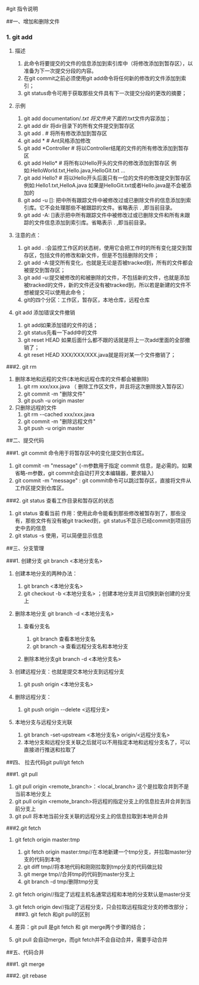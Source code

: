 
#git 指令说明

##一、增加和删除文件

### 1. git add 
1. 描述
	1. 此命令将要提交的文件的信息添加到索引库中（将修改添加到暂存区），以准备为下一次提交分段的内容。
	2. 在git commit之前必须使用git add命令将任何新的修改的文件添加到索引；
	3. git status命令可用于获取那些文件具有下一次提交分段的更改的摘要；
2. 示例
	1. git add documentation/*.txt  将文件夹下面的*.txt文件内容添加；
	2. git add dir  将dir目录下的所有文件提交到暂存区
	3. git add .  # 将所有修改添加到暂存区
	4. git add *  # Ant风格添加修改
	5. git add *Controller   # 将以Controller结尾的文件的所有修改添加到暂存区
	6. git add Hello*   # 将所有以Hello开头的文件的修改添加到暂存区 例如:HelloWorld.txt,Hello.java,HelloGit.txt ...
	7. git add Hello?   # 将以Hello开头后面只有一位的文件的修改提交到暂存区 例如:Hello1.txt,HelloA.java 如果是HelloGit.txt或者Hello.java是不会被添加的
	8. git add -u [<path>]: 把<path>中所有跟踪文件中被修改过或已删除文件的信息添加到索引库。它不会处理那些不被跟踪的文件。省略<path>表示 . ,即当前目录。
	9. git add -A: []表示把中所有跟踪文件中被修改过或已删除文件和所有未跟踪的文件信息添加到索引库。省略<path>表示 . ,即当前目录。


3. 注意的点：
	1. git add . :会监控工作区的状态树，使用它会把工作时的所有变化提交到暂存区，包括文件的修改和新文件，但是不包括删除的文件；
	2. git add -A:提交所有变化，也就是无论是否被tracked到，所有的文件都会被提交到暂存区；
	3. git add -u:提交被修改的和被删除的文件，不包括新的文件，也就是添加被tracked的文件，新的文件还没有被tracked到，所以若是新建的文件不想被提交可以使用此命令；
	4. git的四个分区：工作区，暂存区，本地仓库，远程仓库
4. git add 添加错误文件撤销
	1. git add如果添加错的文件的话；
	2. git status先看一下add中的文件
	3. git reset HEAD 如果后面什么都不跟的话就是将上一次add里面的全部撤销了；
	4. git reset HEAD  XXX/XXX/XXX.java就是将对某一个文件撤销了；

###2. git rm
1. 删除本地和远程的文件(本地和远程仓库的文件都会被删除)
	1. git rm xxx/xxx.java  （  删除工作区文件，并且将这次删除放入暂存区）
	2. git commit -m "删除文件"
	3. git push -u origin master
2. 只删除远程的文件
	1. git rm --cached xxx/xxx.java
	2. git commit -m "删除远程文件"
	3. git push -u origin master

##二、提交代码

###1. git commit 命令用于将暂存区中的变化提交到仓库区。
1.  git commit -m "message" (-m参数用于指定 commit 信息，是必需的。如果省略-m参数，git commit会自动打开文本编辑器，要求输入)
2.   git commit <filename>  -m "message"  : git commit命令可以跳过暂存区，直接将文件从工作区提交到仓库区。


###2. git status 查看工作目录和暂存区的状态
1. git status 查看当前 作用：使用此命令能看到那些修改被暂存到了，那些没有，那些文件有没有被git tracked到，git status不显示已经commit到项目历史中去的信息
2. git status -s 使用，可以简便显示信息



##三、分支管理

###1. 创建分支  git branch <本地分支名>
1. 创建本地分支的两种办法：
	1. git branch <本地分支名>
	2. git checkout -b <本地分支名>  ；创建本地分支并且切换到新创建的分支上

2. 删除本地分支 git branch -d <本地分支名>
	1. 查看分支名
		1. git branch  查看本地分支名
		2. git branch -a 查看远程分支名和本地分支

	2. 删除本地分支git branch -d <本地分支名>

3. 创建远程分支：也就是提交本地分支到远程分支
	1. git push origin <本地分支名>  

4. 删除远程分支：
	1. git push origin --delete <远程分支>

5. 本地分支与远程分支光联
	1. git branch -set-upstream <本地分支名> origin/<远程分支名>
	2. 本地分支和远程分支关联之后就可以不用指定本地和远程分支名了，可以直接进行推送和拉取了





##四、 拉去代码git pull/git fetch

###1. git pull
1. git pull origin <remote_branch>：<local_branch> 这个是拉取合并到不是当前本地分支上
2. git pull origin <remote_branch>将远程的指定分支上的信息拉去并合并到当前分支上
3. git pull 将本地当前分支关联的远程分支上的信息拉取到本地并合并

###2.git fetch
1. git fetch origin master:tmp
	1. git fetch origin master:tmp//在本地新建一个tmp分支，并拉取master分支的代码到本地
	2. git diff tmp//将本地代码和刚刚拉取到tmp分支的代码做比较
	3. git merge tmp//合并tmp的代码到master分支上
	4. git branch -d tmp/删除tmp分支

2. git fetch origin//指定了远程主机名通常远程和本地的分支默认是master分支
3. git fetch origin dev//指定了远程分支，只会拉取远程指定分支的修改部分；
###3. git fetch 和git pull的区别
1. 差异：git pull 是git fetch 和 git merge两个步骤的结合；
2. git pull 会自动merge，而git fetch并不会自动合并，需要手动合并

##五、代码合并

###1. git merge 

###2. git rebase